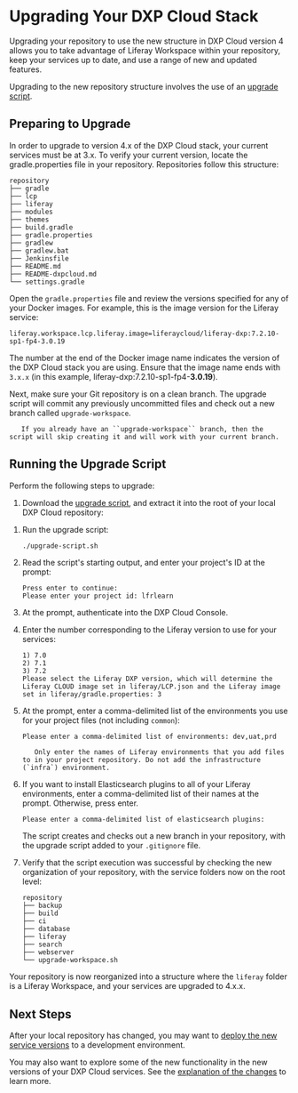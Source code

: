 # Upgrading Your DXP Cloud Stack

Upgrading your repository to use the new structure in DXP Cloud version 4 allows you to take advantage of Liferay Workspace within your repository, keep your services up to date, and use a range of new and updated features.

Upgrading to the new repository structure involves the use of an [upgrade script](https://github.com/LiferayCloud/stack-upgrade/archive/release.zip).

## Preparing to Upgrade

In order to upgrade to version 4.x of the DXP Cloud stack, your current services must be at 3.x. To verify your current version, locate the gradle.properties file in your repository. Repositories follow this structure:

```
repository
├── gradle
├── lcp
├── liferay
├── modules
├── themes
├── build.gradle
├── gradle.properties
├── gradlew
├── gradlew.bat
├── Jenkinsfile
├── README.md
├── README-dxpcloud.md
└── settings.gradle
```

Open the `gradle.properties` file and review the versions specified for any of your Docker images. For example, this is the image version for the Liferay service:

```properties
liferay.workspace.lcp.liferay.image=liferaycloud/liferay-dxp:7.2.10-sp1-fp4-3.0.19
```

The number at the end of the Docker image name indicates the version of the DXP Cloud stack you are using. Ensure that the image name ends with `3.x.x` (in this example, liferay-dxp:7.2.10-sp1-fp4-**3.0.19**).

Next, make sure your Git repository is on a clean branch. The upgrade script will commit any previously uncommitted files and check out a new branch called `upgrade-workspace`.

```important::
   If you already have an ``upgrade-workspace`` branch, then the script will skip creating it and will work with your current branch.
```

## Running the Upgrade Script

<!-- ```warning::
   Before you upgrade, make sure your repository is on a clean branch with no uncommitted files. Otherwise, these files may be deleted during the script execution.
``` Is this warning still necessary since we already said, to do things on a clean branch AND we confirmed that the script commits uncommitted files?-->

Perform the following steps to upgrade:

1. Download the [upgrade script](https://github.com/LiferayCloud/stack-upgrade/archive/release.zip), and extract it into the root of your local DXP Cloud repository:

    <!-- ```bash
    curl https://github.com/LiferayCloud/stack-upgrade/archive/release.zip -O
    ```
    JR: I tested this curl and it did not download a correctly formatted zip file. -->

<!-- 
    ```bash
    unzip -d /path/to/project/folder/ release.zip
    ``` -->

1. Run the upgrade script:

    <!-- ```bash
    cd /path/to/project/folder
    ``` -->

    ```bash
    ./upgrade-script.sh
    ```

1. Read the script's starting output, and enter your project's ID at the prompt:

    ```
    Press enter to continue:
    Please enter your project id: lfrlearn
    ```

1. At the prompt, authenticate into the DXP Cloud Console.

1. Enter the number corresponding to the Liferay version to use for your services:

    ```
    1) 7.0
    2) 7.1
    3) 7.2
    Please select the Liferay DXP version, which will determine the Liferay CLOUD image set in liferay/LCP.json and the Liferay image set in liferay/gradle.properties: 3
    ```

1. At the prompt, enter a comma-delimited list of the environments you use for your project files (not including `common`):

    ```
    Please enter a comma-delimited list of environments: dev,uat,prd
    ```

    ```important::
       Only enter the names of Liferay environments that you add files to in your project repository. Do not add the infrastructure (`infra`) environment.
    ```

1. If you want to install Elasticsearch plugins to all of your Liferay environments, enter a comma-delimited list of their names at the prompt. Otherwise, press enter.

    ```
    Please enter a comma-delimited list of elasticsearch plugins:
    ```

    The script creates and checks out a new branch in your repository, with the upgrade script added to your `.gitignore` file.

1. Verify that the script execution was successful by checking the new organization of your repository, with the service folders now on the root level:

    ```
    repository
    ├── backup
    ├── build
    ├── ci
    ├── database
    ├── liferay
    ├── search
    ├── webserver
    └── upgrade-workspace.sh
    ```

Your repository is now reorganized into a structure where the `liferay` folder is a Liferay Workspace, and your services are upgraded to 4.x.x.

## Next Steps

After your local repository has changed, you may want to [deploy the new service versions](../build-and-deploy/walking-through-the-deployment-life-cycle.md) to a development environment.

You may also want to explore some of the new functionality in the new versions of your DXP Cloud services. See the [explanation of the changes](./dxp-cloud-project-changes-in-version-4.md) to learn more.
